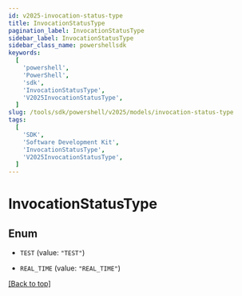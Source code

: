```yaml
---
id: v2025-invocation-status-type
title: InvocationStatusType
pagination_label: InvocationStatusType
sidebar_label: InvocationStatusType
sidebar_class_name: powershellsdk
keywords:
  [
    'powershell',
    'PowerShell',
    'sdk',
    'InvocationStatusType',
    'V2025InvocationStatusType',
  ]
slug: /tools/sdk/powershell/v2025/models/invocation-status-type
tags:
  [
    'SDK',
    'Software Development Kit',
    'InvocationStatusType',
    'V2025InvocationStatusType',
  ]
---
```


# InvocationStatusType

## Enum

- `TEST` (value: `"TEST"`)

- `REAL_TIME` (value: `"REAL_TIME"`)

[[Back to top]](#)
